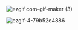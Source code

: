 ![ezgif com-gif-maker (3)](https://user-images.githubusercontent.com/38970123/163596963-74774c86-e06b-4f19-bf23-8efd1ae5b340.gif)

![ezgif-4-79b52e4886](https://user-images.githubusercontent.com/38970123/169140138-c43cc80f-894b-4c33-957e-d2ea17e08a63.gif)

